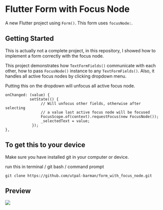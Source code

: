 # Flutter Form with Focus Node

A new Flutter project using `Form()`. This form uses `focusNode:`.

## Getting Started

This is actually not a complete project, in this repository, I showed how to implement a form correctly with the focus node.

This project demonstrates how `TextFormFields()` communicate with each other, how to pass `FocusNode()` instance to any `TextFormFields()`. Also, it handles all active focus nodes by clicking dropdown menu.

Putting this on the dropdown will unfocus all active focus node.

```
onChanged: (value) {
           setState(() {
                // Will unfocus other fields, otherwise after selecting
                // a value last active focus node will be focused
                FocusScope.of(context).requestFocus(new FocusNode());
                _selectedText = value;
            });     
},
```

## To get this to your device

Make sure you have installed git in your computer or device.

run this in terminal / git bash / command prompt

`git clone https://github.com/utpal-barman/form_with_focus_node.git`

## Preview

![](https://github.com/utpal-barman/form_with_focus_node/raw/master/20200108_151055.gif)
